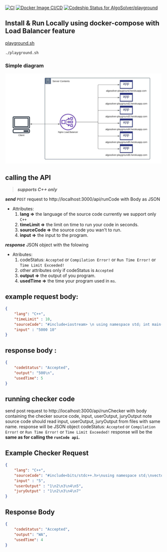 
  [![CI](https://github.com/AlgoSolver/playground/actions/workflows/node.js.yml/badge.svg)](https://github.com/AlgoSolver/playground/actions/workflows/node.js.yml)  [![Docker Image CI/CD](https://github.com/AlgoSolver/playground/actions/workflows/docker-image.yml/badge.svg)](https://github.com/AlgoSolver/playground/actions/workflows/docker-image.yml) [![Codeship Status for AlgoSolver/playground](https://app.codeship.com/projects/17efac47-03ad-4dcb-95dc-4d5a7643a8e8/status?branch=master)](https://app.codeship.com/projects/447851)
  
## Install & Run Locally using docker-compose with Load Balancer feature
[playground.sh](https://github.com/AlgoSolver/playground/blob/master/scripts/playground.sh)
```sh
./playground.sh
```
### Simple diagram
![LB](diagram.jpeg)

## calling the API 
> ***supports C++ only***

***send*** `POST` request to http://localhost:3000/api/runCode with Body as JSON  
- Attributes:  
  1. **lang =>** the language of the source code currently we support only `C++`  
  2. **timeLimit =>** the limit on time to run your code in seconds.  
  3. **sourceCode =>** the source code you wan't to run.  
  4. **input =>** the input to the program.  
  
***response*** JSON object with the folowing 
- Atributes:
  1. codeStatus: `Accepted` or `Compilation Error!` or `Run Time Error!` or `Time Limit Exceeded!`
  2. other attributes only if codeStatus is `Accepted`
  3. **output =>** the output of you program.
  4. **usedTime =>** the time your program used in `ms`.
  
## example request body: 
```json
{
    "lang": "C++",
    "timeLimit" : 10,
    "sourceCode": "#include<iostream> \n using namespace std; int main(){ long long n, k, ans = 0; cin >> n >> k; for(long long i = 1; i <= n; i++) ans += (i % k) == 0; cout << ans << endl;   return 0;}",
    "input" : "5000 10" 
}
```
  
## response body :
```json
{
    "codeStatus": "Accepted",
    "output": "500\n",
    "usedTime": 5
}
```

## running checker code
send post request to http://localhost:3000/api/runChecker with body containing the checker source code, input, userOutput, juryOutput
note source code should read input, userOutput, juryOutput from files with same name.
response will be JSON object
codeStatus: `Accepted` or `Compilation Error!` or `Run Time Error!` or `Time Limit Exceeded!`
response will be the **same as for calling the `runCode api`.**

## Example Checker Request
```json
{
    "lang": "C++",
    "sourceCode": "#include<bits/stdc++.h>\nusing namespace std;\nvector < string > readFile(const string &fileName){\n ifstream file(fileName);\n  string s;\n vector < string > lines;\n  while(file >> s){\n     lines.push_back(s);\n   }\n return lines;\n}\n\nint main(){\n   vector < string > jury = readFile(\"juryOutput\");\n    vector < string > user = readFile(\"userOutput\");\n    if(jury == user){\n     cout << \"Accepted\";\n }\n else{\n     cout << \"WA\";\n }\n   return 0;\n}",
    "input" : "5",
    "userOutput" : "1\n2\n3\n4\n5",
    "juryOutput" : "1\n2\n3\n4\n7"
}
```

## Response Body 
```json
{
    "codeStatus": "Accepted",
    "output": "WA",
    "usedTime": 4
}
```
